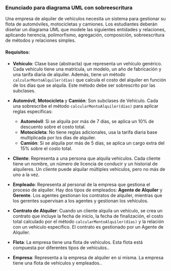 ### Enunciado para diagrama UML con sobreescritura

Una empresa de alquiler de vehículos necesita un sistema para gestionar su flota de automóviles, motocicletas y camiones. Los estudiantes deberán diseñar un diagrama UML que modele las siguientes entidades y relaciones, aplicando herencia, polimorfismo, agregación, composición, sobreescritura de métodos y relaciones simples.

#### Requisitos:

- **Vehículo**: Clase base (abstracta) que representa un vehículo genérico. Cada vehículo tiene una matrícula, un modelo, un año de fabricación y una tarifa diaria de alquiler. Además, tiene un método `calcularMontoAlquiler(días)` que calcula el costo del alquiler en función de los días que se alquila. Este método debe ser sobrescrito por las subclases.

- **Automóvil**, **Motocicleta** y **Camión**: Son subclases de Vehículo. Cada una sobrescribe el método `calcularMontoAlquiler(días)` para aplicar reglas específicas:

  - **Automóvil**: Si se alquila por más de 7 días, se aplica un 10% de descuento sobre el costo total.
  - **Motocicleta**: No tiene reglas adicionales, usa la tarifa diaria base multiplicada por los días de alquiler.
  - **Camión**: Si se alquila por más de 5 días, se aplica un cargo extra del 15% sobre el costo total.

- **Cliente**: Representa a una persona que alquila vehículos. Cada cliente tiene un nombre, un número de licencia de conducir y un historial de alquileres. Un cliente puede alquilar múltiples vehículos, pero no más de uno a la vez.

- **Empleado**: Representa al personal de la empresa que gestiona el proceso de alquiler. Hay dos tipos de empleados: **Agente de Alquiler** y **Gerente**. Los agentes gestionan los contratos de alquiler, mientras que los gerentes supervisan a los agentes y gestionan los vehículos.

- **Contrato de Alquiler**: Cuando un cliente alquila un vehículo, se crea un contrato que incluye la fecha de inicio, la fecha de finalización, el costo total calculado por el método `calcularMontoAlquiler(días)` y la relación con un vehículo específico. El contrato es gestionado por un Agente de Alquiler.

- **Flota**: La empresa tiene una flota de vehículos. Esta flota está compuesta por diferentes tipos de vehículos..

- **Empresa**: Representa a la empresa de alquiler en sí misma. La empresa tiene una flota de vehículos y empleados..
